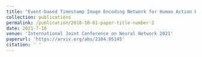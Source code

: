 ```yaml
---
title: "Event-based Timestamp Image Encoding Network for Human Action Recognition and Anticipation"
collection: publications
permalink: /publication/2010-10-01-paper-title-number-2
date: 2021-7-18
venue: 'International Joint Conference on Neural Network 2021'
paperurl: 'https://arxiv.org/abs/2104.05145'  
citation: ' '
---
```


